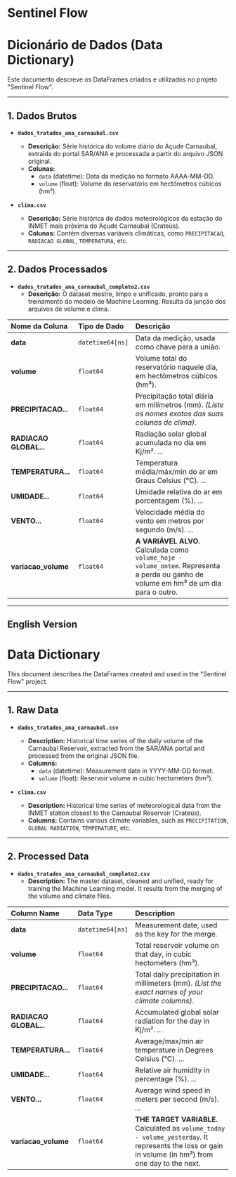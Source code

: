 # Sentinel Flow

# Dicionário de Dados (Data Dictionary)

Este documento descreve os DataFrames criados e utilizados no projeto "Sentinel Flow".

---

## 1. Dados Brutos

* **`dados_tratados_ana_carnaubal.csv`**
    * **Descrição:** Série histórica do volume diário do Açude Carnaubal, extraída do portal SAR/ANA e processada a partir do arquivo JSON original.
    * **Colunas:**
        * `data` (datetime): Data da medição no formato AAAA-MM-DD.
        * `volume` (float): Volume do reservatório em hectômetros cúbicos (hm³).

* **`clima.csv`**
    * **Descrição:** Série histórica de dados meteorológicos da estação do INMET mais próxima do Açude Carnaubal (Crateús).
    * **Colunas:** Contém diversas variáveis climáticas, como `PRECIPITACAO`, `RADIACAO GLOBAL`, `TEMPERATURA`, etc.

---

## 2. Dados Processados

* **`dados_tratados_ana_carnaubal_completo2.csv`**
    * **Descrição:** O dataset mestre, limpo e unificado, pronto para o treinamento do modelo de Machine Learning. Resulta da junção dos arquivos de volume e clima.

| Nome da Coluna | Tipo de Dado | Descrição |
| :--- | :--- | :--- |
| **data** | `datetime64[ns]` | Data da medição, usada como chave para a união. |
| **volume** | `float64` | Volume total do reservatório naquele dia, em hectômetros cúbicos (hm³). |
| **PRECIPITACAO...** | `float64` | Precipitação total diária em milímetros (mm). *(Liste os nomes exatos das suas colunas de clima)*. |
| **RADIACAO GLOBAL...**| `float64` | Radiação solar global acumulada no dia em Kj/m². *...* |
| **TEMPERATURA...** | `float64` | Temperatura média/máx/min do ar em Graus Celsius (°C). *...* |
| **UMIDADE...** | `float64` | Umidade relativa do ar em porcentagem (%). *...* |
| **VENTO...** | `float64` | Velocidade média do vento em metros por segundo (m/s). *...* |
| **variacao_volume** | `float64` | **A VARIÁVEL ALVO.** Calculada como `volume_hoje - volume_ontem`. Representa a perda ou ganho de volume em hm³ de um dia para o outro. |

---
## English Version

# Data Dictionary

This document describes the DataFrames created and used in the "Sentinel Flow" project.

---

## 1. Raw Data

* **`dados_tratados_ana_carnaubal.csv`**
    * **Description:** Historical time series of the daily volume of the Carnaubal Reservoir, extracted from the SAR/ANA portal and processed from the original JSON file.
    * **Columns:**
        * `data` (datetime): Measurement date in YYYY-MM-DD format.
        * `volume` (float): Reservoir volume in cubic hectometers (hm³).

* **`clima.csv`**
    * **Description:** Historical time series of meteorological data from the INMET station closest to the Carnaubal Reservoir (Crateús).
    * **Columns:** Contains various climate variables, such as `PRECIPITATION`, `GLOBAL RADIATION`, `TEMPERATURE`, etc.

---

## 2. Processed Data

* **`dados_tratados_ana_carnaubal_completo2.csv`**
    * **Description:** The master dataset, cleaned and unified, ready for training the Machine Learning model. It results from the merging of the volume and climate files.

| Column Name | Data Type | Description |
| :--- | :--- | :--- |
| **data** | `datetime64[ns]` | Measurement date, used as the key for the merge. |
| **volume** | `float64` | Total reservoir volume on that day, in cubic hectometers (hm³). |
| **PRECIPITACAO...** | `float64` | Total daily precipitation in millimeters (mm). *(List the exact names of your climate columns)*. |
| **RADIACAO GLOBAL...**| `float64` | Accumulated global solar radiation for the day in Kj/m². *...* |
| **TEMPERATURA...** | `float64` | Average/max/min air temperature in Degrees Celsius (°C). *...* |
| **UMIDADE...** | `float64` | Relative air humidity in percentage (%). *...* |
| **VENTO...** | `float64` | Average wind speed in meters per second (m/s). *...* |
| **variacao_volume** | `float64` | **THE TARGET VARIABLE.** Calculated as `volume_today - volume_yesterday`. It represents the loss or gain in volume (in hm³) from one day to the next. |
